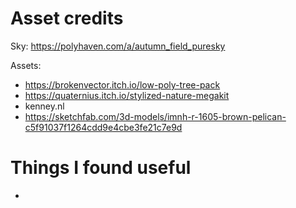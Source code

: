 # Asset credits

Sky: https://polyhaven.com/a/autumn_field_puresky

Assets:
- https://brokenvector.itch.io/low-poly-tree-pack
- https://quaternius.itch.io/stylized-nature-megakit
- kenney.nl
- https://sketchfab.com/3d-models/imnh-r-1605-brown-pelican-c5f91037f1264cdd9e4cbe3fe21c7e9d

# Things I found useful
- 
